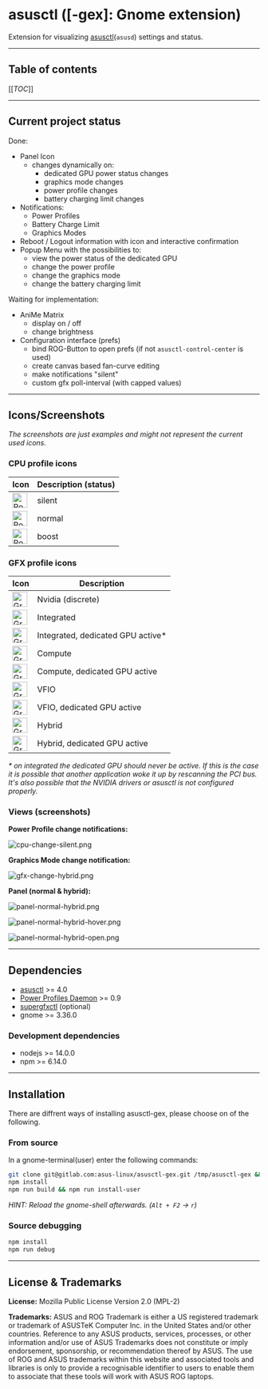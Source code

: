 # asusctl ([-gex]: Gnome extension)

Extension for visualizing [asusctl](https://gitlab.com/asus-linux/asusctl)(`asusd`) settings and status.

---

## Table of contents

[[_TOC_]]

---

## Current project status

Done:

* Panel Icon
  * changes dynamically on:
    * dedicated GPU power status changes
    * graphics mode changes
    * power profile changes
    * battery charging limit changes
* Notifications:
  * Power Profiles
  * Battery Charge Limit
  * Graphics Modes
* Reboot / Logout information with icon and interactive confirmation
* Popup Menu with the possibilities to:
  * view the power status of the dedicated GPU
  * change the power profile
  * change the graphics mode
  * change the battery charging limit

Waiting for implementation:

* AniMe Matrix
  * display on / off
  * change brightness
* Configuration interface (prefs)
  * bind ROG-Button to open prefs (if not `asusctl-control-center` is used)
  * create canvas based fan-curve editing
  * make notifications "silent"
  * custom gfx poll-interval (with capped values)

---

## Icons/Screenshots

_The screenshots are just examples and might not represent the current used icons._

### CPU profile icons

|Icon|Description (status)|
|-|-|
|<img src="https://gitlab.com/asus-linux/asusctl-gex/-/raw/main/screenshots/panel-silent.svg" height="30" alt="Power Profile Silent">|silent|
|<img src="https://gitlab.com/asus-linux/asusctl-gex/-/raw/main/screenshots/panel-normal.svg" height="30" alt="Power Profile Normal">|normal|
|<img src="https://gitlab.com/asus-linux/asusctl-gex/-/raw/main/screenshots/panel-boost.svg" height="30" alt="Power Profile Boost">|boost|

### GFX profile icons

|Icon|Description|
|-|-|
|<img src="https://gitlab.com/asus-linux/asusctl-gex/-/raw/main/screenshots/panel-nvidia.svg" height="30" alt="Graphics Profile Nvidia">|Nvidia (discrete)|
|<img src="https://gitlab.com/asus-linux/asusctl-gex/-/raw/main/screenshots/panel-integrated.svg" height="30" alt="Graphics Profile Integrated GPU">|Integrated|
|<img src="https://gitlab.com/asus-linux/asusctl-gex/-/raw/main/screenshots/panel-integrated-active.svg" height="30" alt="Graphics Profile Integrated GPU, dedicated GPU active">|Integrated, dedicated GPU active*|
|<img src="https://gitlab.com/asus-linux/asusctl-gex/-/raw/main/screenshots/panel-compute.svg" height="30" alt="Graphics Profile Compute">|Compute|
|<img src="https://gitlab.com/asus-linux/asusctl-gex/-/raw/main/screenshots/panel-compute-active.svg" height="30" alt="Graphics Profile Compute, dedicated GPU active">|Compute, dedicated GPU active|
|<img src="https://gitlab.com/asus-linux/asusctl-gex/-/raw/main/screenshots/panel-vfio.svg" height="30" alt="Graphics Profile VFIO">|VFIO|
|<img src="https://gitlab.com/asus-linux/asusctl-gex/-/raw/main/screenshots/panel-vfio-active.svg" height="30" alt="Graphics Profile VFIO, dedicated GPU active">|VFIO, dedicated GPU active|
|<img src="https://gitlab.com/asus-linux/asusctl-gex/-/raw/main/screenshots/panel-hybrid.svg" height="30" alt="Graphics Profile Hybrid, dedicated GPU active">|Hybrid|
|<img src="https://gitlab.com/asus-linux/asusctl-gex/-/raw/main/screenshots/panel-hybrid-active.svg" height="30" alt="Graphics Profile Hybrid, dedicated GPU active">|Hybrid, dedicated GPU active|

_\* on integrated the dedicated GPU should never be active. If this is the case it is possible that another application woke it up by rescanning the PCI bus. It's also possible that the NVIDIA drivers or asusctl is not configured properly._

### Views (screenshots)

**Power Profile change notifications:**

![cpu-change-silent.png](https://gitlab.com/asus-linux/asusctl-gex/-/raw/main/screenshots/cpu-change-silent.png)

**Graphics Mode change notification:**

![gfx-change-hybrid.png](https://gitlab.com/asus-linux/asusctl-gex/-/raw/main/screenshots/gfx-change-hybrid.png)

**Panel (normal & hybrid):**

![panel-normal-hybrid.png](https://gitlab.com/asus-linux/asusctl-gex/-/raw/main/screenshots/panel-normal-hybrid.png)

![panel-normal-hybrid-hover.png](https://gitlab.com/asus-linux/asusctl-gex/-/raw/main/screenshots/panel-normal-hybrid-hover.png)

![panel-normal-hybrid-open.png](https://gitlab.com/asus-linux/asusctl-gex/-/raw/main/screenshots/panel-normal-hybrid-open.png)

---

## Dependencies

* [asusctl](https://gitlab.com/asus-linux/asusctl) >= 4.0
* [Power Profiles Daemon](https://gitlab.freedesktop.org/hadess/power-profiles-daemon) >= 0.9
* [supergfxctl](https://gitlab.com/asus-linux/supergfxctl) (optional)
* gnome >= 3.36.0

### Development dependencies

* nodejs >= 14.0.0
* npm >= 6.14.0

---

## Installation

There are diffrent ways of installing asusctl-gex, please choose on of the following.

### From source

In a gnome-terminal(user) enter the following commands:

```bash
git clone git@gitlab.com:asus-linux/asusctl-gex.git /tmp/asusctl-gex && cd /tmp/asusctl-gex
npm install
npm run build && npm run install-user
```

_HINT: Reload the gnome-shell afterwards. (`Alt + F2` -> `r`)_

### Source debugging

```bash
npm install
npm run debug
```

---

## License & Trademarks

**License:** Mozilla Public License Version 2.0 (MPL-2)

**Trademarks:** ASUS and ROG Trademark is either a US registered trademark or trademark of ASUSTeK Computer Inc. in the United States and/or other countries.
Reference to any ASUS products, services, processes, or other information and/or use of ASUS Trademarks does not constitute or imply endorsement, sponsorship, or recommendation thereof by ASUS.
The use of ROG and ASUS trademarks within this website and associated tools and libraries is only to provide a recognisable identifier to users to enable them to associate that these tools will work with ASUS ROG laptops.

